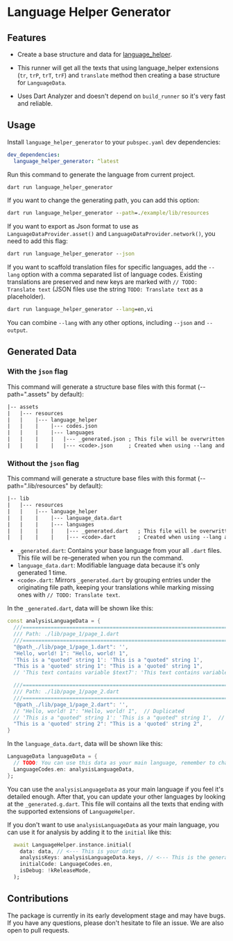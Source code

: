 # Language Helper Generator

## Features

* Create a base structure and data for [language_helper](https://pub.dev/packages/language_helper).

* This runner will get all the texts that using language_helper extensions (`tr`, `trP`, `trT`, `trF`) and `translate` method then creating a base structure for `LanguageData`.

* Uses Dart Analyzer and doesn't depend on `build_runner` so it's very fast and reliable.

## Usage

Install `language_helper_generator` to your `pubspec.yaml` dev dependencies:

``` yaml
dev_dependencies:
  language_helper_generator: ^latest
```

Run this command to generate the language from current project.

``` cmd
dart run language_helper_generator
```

If you want to change the generating path, you can add this option:

``` cmd
dart run language_helper_generator --path=./example/lib/resources
```

If you want to export as Json format to use as `LanguageDataProvider.asset()` and `LanguageDataProvider.network()`, you need to add this flag:

```cmd
dart run language_helper_generator --json
```

If you want to scaffold translation files for specific languages, add the `--lang` option with a comma separated list of language codes. Existing translations are preserved and new keys are marked with `// TODO: Translate text` (JSON files use the string `TODO: Translate text` as a placeholder).

```cmd
dart run language_helper_generator --lang=en,vi
```

You can combine `--lang` with any other options, including `--json` and `--output`.

## Generated Data

### With the `json` flag

This command will generate a structure base files with this format (--path=".assets" by default):

``` txt
|-- assets
|   |--- resources
|   |    |--- language_helper
|   |    |    |--- codes.json
|   |    |    |--- languages
|   |    |    |   |--- _generated.json ; This file will be overwritten when re-generating
|   |    |    |   |--- <code>.json     ; Created when using --lang and keeps your edits
```

### Without the `json` flag

This command will generate a structure base files with this format (--path=".lib/resources" by default):

``` txt
|-- lib
|   |--- resources
|   |    |--- language_helper
|   |    |    |--- language_data.dart
|   |    |    |--- languages
|   |    |    |    |--- _generated.dart   ; This file will be overwritten when re-generating
|   |    |    |    |--- <code>.dart       ; Created when using --lang and keeps your edits
```

* `_generated.dart`: Contains your base language from your all `.dart` files. This file will be re-generated when you run the command.
* `language_data.dart`: Modifiable language data because it's only generated 1 time.
* `<code>.dart`: Mirrors `_generated.dart` by grouping entries under the originating file path, keeping your translations while marking missing ones with `// TODO: Translate text`.

In the `_generated.dart`, data will be shown like this:

``` dart
const analysisLanguageData = {
  ///===========================================================================
  /// Path: ./lib/page_1/page_1.dart
  ///===========================================================================
  "@path_./lib/page_1/page_1.dart": '',
  "Hello, world! 1": "Hello, world! 1",
  'This is a "quoted" string 1': 'This is a "quoted" string 1',
  "This is a 'quoted' string 1": "This is a 'quoted' string 1",
  // 'This text contains variable $text7': 'This text contains variable $text7',  // Contains variable

  ///===========================================================================
  /// Path: ./lib/page_1/page_2.dart
  ///===========================================================================
  "@path_./lib/page_1/page_2.dart": '',
  // "Hello, world! 1": "Hello, world! 1",  // Duplicated
  // 'This is a "quoted" string 1': 'This is a "quoted" string 1',  // Duplicated
  "This is a 'quoted' string 2": "This is a 'quoted' string 2",
}
```

In the `language_data.dart`, data will be shown like this:

``` dart
LanguageData languageData = {
  // TODO: You can use this data as your main language, remember to change this code to your base language code
  LanguageCodes.en: analysisLanguageData,
};
```

You can use the `analysisLanguageData` as your main language if you feel it's detailed enough. After that, you can update your other languages by looking at the `_generated.g.dart`. This file will contains all the texts that ending with the supported extensions of `LanguageHelper`.

If you don't want to use `analysisLanguageData` as your main language, you can use it for analysis by adding it to the `initial` like this:

``` dart
  await LanguageHelper.instance.initial(
    data: data, // <--- This is your data
    analysisKeys: analysisLanguageData.keys, // <--- This is the generated data
    initialCode: LanguageCodes.en,
    isDebug: !kReleaseMode,
  );
```

## Contributions

The package is currently in its early development stage and may have bugs. If you have any questions, please don't hesitate to file an issue. We are also open to pull requests.
